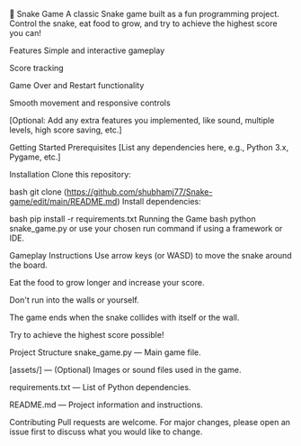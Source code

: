 🐍 Snake Game
A classic Snake game built as a fun programming project. Control the snake, eat food to grow, and try to achieve the highest score you can!

Features
Simple and interactive gameplay

Score tracking

Game Over and Restart functionality

Smooth movement and responsive controls

[Optional: Add any extra features you implemented, like sound, multiple levels, high score saving, etc.]

Getting Started
Prerequisites
[List any dependencies here, e.g., Python 3.x, Pygame, etc.]

Installation
Clone this repository:

bash
git clone (https://github.com/shubhamj77/Snake-game/edit/main/README.md)
Install dependencies:

bash
pip install -r requirements.txt
Running the Game
bash
python snake_game.py
or use your chosen run command if using a framework or IDE.

Gameplay Instructions
Use arrow keys (or WASD) to move the snake around the board.

Eat the food to grow longer and increase your score.

Don't run into the walls or yourself.

The game ends when the snake collides with itself or the wall.

Try to achieve the highest score possible!

Project Structure
snake_game.py — Main game file.

[assets/] — (Optional) Images or sound files used in the game.

requirements.txt — List of Python dependencies.

README.md — Project information and instructions.

Contributing
Pull requests are welcome. For major changes, please open an issue first to discuss what you would like to change.
